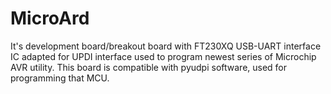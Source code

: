 # MicroArd
It's development board/breakout board with FT230XQ USB-UART interface IC adapted for UPDI interface used to program newest series of Microchip AVR utility.
This board is compatible with pyudpi software, used for programming that MCU.

